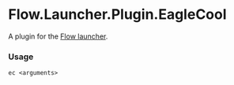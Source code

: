 Flow.Launcher.Plugin.EagleCool
==================

A plugin for the [Flow launcher](https://github.com/Flow-Launcher/Flow.Launcher).

### Usage

    ec <arguments>